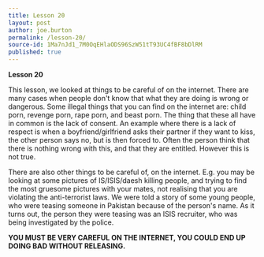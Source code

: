 ```yaml
---
title: Lesson 20
layout: post
author: joe.burton
permalink: /lesson-20/
source-id: 1Ma7nJd1_7M0OqEHlaODS96SzW51tT93UC4fBF8bDlRM
published: true
---
```

**Lesson 20**

This lesson, we looked at things to be careful of on the internet. There are many cases when people don't know that what they are doing is wrong or dangerous. Some illegal things that you can find on the internet are: child porn, revenge porn, rape porn, and beast porn. The thing that these all have in common is the lack of consent. An example where there is a lack of respect is when a boyfriend/girlfriend asks their partner if they want to kiss, the other person says no, but is then forced to. Often the person think that there is nothing wrong with this, and that they are entitled. However this is not true.

There are also other things to be careful of, on the internet. E.g. you may be looking at some pictures of IS/ISIS/daesh killing people, and trying to find the most gruesome pictures with your mates, not realising that you are violating the anti-terrorist laws. We were told a story of some young people, who were teasing someone in Pakistan because of the person's name. As it turns out, the person they were teasing was an ISIS recruiter, who was being investigated by the police.

**YOU MUST BE VERY CAREFUL ON THE INTERNET, YOU COULD END UP DOING BAD WITHOUT RELEASING.**

